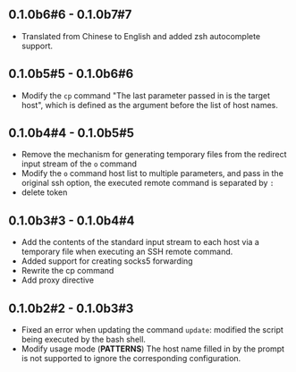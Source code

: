 ## 0.1.0b6#6 - 0.1.0b7#7

* Translated from Chinese to English and added zsh autocomplete support.

## 0.1.0b5#5 - 0.1.0b6#6

* Modify the `cp` command "The last parameter passed in is the target host", which is defined as the argument before the list of host names.

## 0.1.0b4#4 - 0.1.0b5#5

* Remove the mechanism for generating temporary files from the redirect input stream of the `o` command
* Modify the `o` command host list to multiple parameters, and pass in the original ssh option, the executed remote command is separated by `:`
* delete token

## 0.1.0b3#3 - 0.1.0b4#4

* Add the contents of the standard input stream to each host via a temporary file when executing an SSH remote command.
* Added support for creating socks5 forwarding
* Rewrite the cp command
* Add proxy directive

## 0.1.0b2#2 - 0.1.0b3#3

* Fixed an error when updating the command `update`: modified the script being executed by the bash shell.
* Modify usage mode (**PATTERNS**) The host name filled in by the prompt is not supported to ignore the corresponding configuration.
